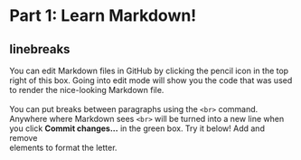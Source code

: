 # Part 1: Learn Markdown!

## linebreaks
You can edit Markdown files in GitHub by clicking the pencil icon in the top right of this box. Going into edit mode will show you the code that was used to render the nice-looking Markdown file.
<br><br>
You can put breaks between paragraphs using the `<br>` command. Anywhere where Markdown sees `<br>` will be turned into a new line when you click <b>Commit changes...</b> in the green box. Try it below! Add and remove <br> elements to format the letter.
<br><br><br><br>

<!-- This is a comment and will not be displayed in the rendered output. -->
